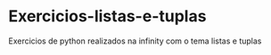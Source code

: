 # Exercicios-listas-e-tuplas
Exercicios de python realizados na infinity com o tema listas e tuplas
